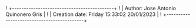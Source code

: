 ! +-------------------------------------------+
! | Author: Jose Antonio Quinonero Gris       |
! | Creation date: Friday 15:33:02 20/01/2023 |
! +-------------------------------------------+
